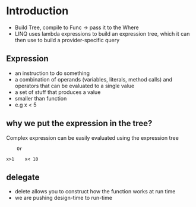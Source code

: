 # Introduction

- Build Tree, compile to Func -> pass it to the Where
- LINQ uses lambda expressions to build an expression tree, which it can then use to build a provider-specific query

## Expression

- an instruction to do something
- a combination of operands (variables, literals, method calls) and operators that can be evaluated to a single value
- a set of stuff that produces a value
- smaller than function
- e.g x < 5

## why we put the expression in the tree?

Complex expression can be easily evaluated using the expression tree

```
    Or

x>1    x< 10
```

## delegate

- delete allows you to construct how the function works at run time
- we are pushing design-time to run-time
